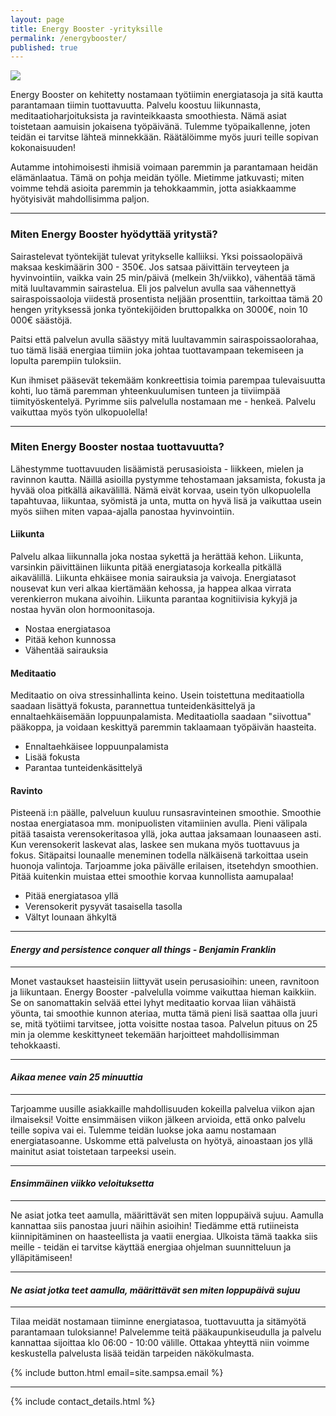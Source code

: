 ```yaml
---
layout: page
title: Energy Booster -yrityksille
permalink: /energybooster/
published: true
---
```


![]({{site.baseurl}}/media/WorkEnergy.jpg)


Energy Booster on kehitetty nostamaan työtiimin energiatasoja ja sitä kautta parantamaan tiimin tuottavuutta. Palvelu koostuu
liikunnasta, meditaatioharjoituksista ja ravinteikkaasta smoothiesta. Nämä asiat toistetaan aamuisin jokaisena työpäivänä. Tulemme työpaikallenne, joten teidän ei tarvitse lähteä minnekkään. Räätälöimme myös juuri teille sopivan kokonaisuuden!

Autamme intohimoisesti ihmisiä voimaan paremmin ja parantamaan heidän elämänlaatua. Tämä on pohja meidän työlle. Mietimme jatkuvasti; miten voimme tehdä asioita paremmin ja tehokkaammin, jotta asiakkaamme hyötyisivät mahdollisimma paljon.

---

### Miten Energy Booster hyödyttää yritystä?

Sairastelevat työntekijät tulevat yritykselle kalliiksi. Yksi poissaolopäivä maksaa keskimäärin 300 - 350€. Jos satsaa päivittäin terveyteen ja hyvinvointiin, vaikka vain 25 min/päivä (melkein 3h/viikko), vähentää tämä mitä luultavammin sairastelua. Eli jos palvelun avulla saa vähennettyä sairaspoissaoloja viidestä prosentista neljään prosenttiin,  tarkoittaa tämä 20 hengen yrityksessä jonka työntekijöiden bruttopalkka on 3000€, noin 10 000€ säästöjä.

Paitsi että palvelun avulla säästyy mitä luultavammin sairaspoissaolorahaa, tuo tämä lisää energiaa tiimiin joka johtaa tuottavampaan tekemiseen ja lopulta parempiin tuloksiin.

Kun ihmiset pääsevät tekemääm konkreettisia toimia parempaa tulevaisuutta kohti, luo tämä paremman yhteenkuulumisen tunteen ja tiiviimpää tiimityöskentelyä. Pyrimme siis palvelulla nostamaan me - henkeä. Palvelu vaikuttaa myös työn ulkopuolella!

---

### Miten Energy Booster nostaa tuottavuutta?

Lähestymme tuottavuuden lisäämistä perusasioista - liikkeen, mielen ja ravinnon kautta. Näillä asioilla pystymme tehostamaan jaksamista, fokusta ja hyvää oloa pitkällä aikavälillä. Nämä eivät korvaa, usein työn ulkopuolella tapahtuvaa, liikuntaa, syömistä ja unta, mutta on hyvä lisä ja vaikuttaa usein myös siihen miten vapaa-ajalla panostaa hyvinvointiin.

#### Liikunta

Palvelu alkaa liikunnalla joka nostaa sykettä ja herättää kehon. Liikunta, varsinkin päivittäinen liikunta pitää energiatasoja
korkealla pitkällä aikavälillä. Liikunta ehkäisee monia sairauksia ja vaivoja. Energiatasot nousevat kun veri alkaa
kiertämään kehossa, ja happea alkaa virrata verenkierron mukana aivoihin. Liikunta parantaa kognitiivisia kykyjä ja nostaa hyvän olon hormoonitasoja.

- Nostaa energiatasoa
- Pitää kehon kunnossa
- Vähentää sairauksia

#### Meditaatio

Meditaatio on oiva stressinhallinta keino. Usein toistettuna meditaatiolla saadaan lisättyä fokusta, parannettua tunteidenkäsittelyä
ja ennaltaehkäisemään loppuunpalamista. Meditaatiolla saadaan "siivottua" pääkoppa, ja voidaan keskittyä paremmin taklaamaan
työpäivän haasteita.

- Ennaltaehkäisee loppuunpalamista
- Lisää fokusta
- Parantaa tunteidenkäsittelyä

#### Ravinto

Pisteenä i:n päälle, palveluun kuuluu runsasravinteinen smoothie. Smoothie nostaa energiatasoa mm. monipuolisten vitamiinien avulla.
Pieni välipala pitää tasaista verensokeritasoa yllä, joka auttaa jaksamaan lounaaseen asti. Kun verensokerit laskevat alas, laskee
sen mukana myös tuottavuus ja fokus. Sitäpaitsi lounaalle meneminen todella nälkäisenä tarkoittaa usein huonoja valintoja.
Tarjoamme joka päivälle erilaisen, itsetehdyn smoothien. Pitää kuitenkin muistaa ettei smoothie korvaa kunnollista aamupalaa!

- Pitää energiatasoa yllä
- Verensokerit pysyvät tasaisella tasolla
- Vältyt lounaan ähkyltä

---

#### _Energy and persistence conquer all things - Benjamin Franklin_

---

Monet vastaukset haasteisiin liittyvät usein perusasioihin: uneen, ravnitoon ja liikuntaan. Energy Booster -palvelulla voimme
vaikuttaa hieman kaikkiin. Se on sanomattakin selvää ettei lyhyt meditaatio korvaa liian vähäistä yöunta, tai smoothie kunnon
ateriaa, mutta tämä pieni lisä saattaa olla juuri se, mitä työtiimi tarvitsee, jotta voisitte nostaa tasoa. Palvelun pituus on 25 min ja olemme keskittyneet tekemään harjoitteet mahdollisimman tehokkaasti.

---

#### _Aikaa menee vain 25 minuuttia_

---


Tarjoamme uusille asiakkaille mahdollisuuden kokeilla palvelua viikon ajan ilmaiseksi! Voitte ensimmäisen viikon jälkeen arvioida, että onko palvelu teille sopiva vai ei. Tulemme teidän luokse joka aamu nostamaan energiatasoanne. Uskomme että palvelusta on hyötyä, ainoastaan jos yllä mainitut asiat toistetaan tarpeeksi usein.

---

#### _Ensimmäinen viikko veloituksetta_

---

Ne asiat jotka teet aamulla, määrittävät sen miten loppupäivä sujuu. Aamulla kannattaa siis panostaa juuri näihin asioihin!
Tiedämme että rutiineista kiinnipitäminen on haasteellista ja vaatii energiaa. Ulkoista tämä taakka siis meille - teidän ei tarvitse käyttää energiaa ohjelman suunnitteluun ja ylläpitämiseen!

---

#### _Ne asiat jotka teet aamulla, määrittävät sen miten loppupäivä sujuu_

---

Tilaa meidät nostamaan tiiminne energiatasoa, tuottavuutta ja sitämyötä parantamaan tuloksianne! Palvelemme teitä pääkaupunkiseudulla ja palvelu kannattaa sijoittaa klo 06:00 - 10:00 välille. Ottakaa yhteyttä niin voimme keskustella palvelusta lisää teidän tarpeiden näkökulmasta.

<div>
{% include button.html email=site.sampsa.email %}
</div>

---


{% include contact_details.html %}
